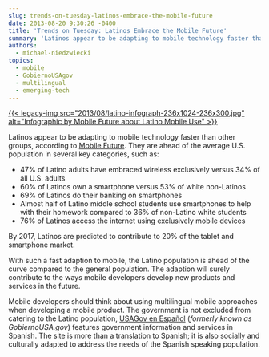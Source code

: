 ```yaml
---
slug: trends-on-tuesday-latinos-embrace-the-mobile-future
date: 2013-08-20 9:30:26 -0400
title: 'Trends on Tuesday: Latinos Embrace the Mobile Future'
summary: 'Latinos appear to be adapting to mobile technology faster than other groups, according to Mobile Future. They are ahead of the average U.S. population in several key categories, such as: 47% of Latino adults have embraced wireless exclusively versus 34% of all U.S. adults'
authors:
  - michael-niedzwiecki
topics:
  - mobile
  - GobiernoUSAgov
  - multilingual
  - emerging-tech
---
```


[{{< legacy-img src="2013/08/latino-infograph-236x1024-236x300.jpg" alt="Infographic by Mobile Future about Latino Mobile Use" >}}](https://s3.amazonaws.com/digitalgov/_legacy-img/2013/08/latino-infograph-236x1024.jpg)

Latinos appear to be adapting to mobile technology faster than other groups, according to [Mobile Future](http://mobilefuture.org/newsroom/infographic-latinos-embrace-the-mobile-future/). They are ahead of the average U.S. population in several key categories, such as:

  * 47% of Latino adults have embraced wireless exclusively versus 34% of all U.S. adults
  * 60% of Latinos own a smartphone versus 53% of white non-Latinos
  * 69% of Latinos do their banking on smartphones
  * Almost half of Latino middle school students use smartphones to help with their homework compared to 36% of non-Latino white students
  * 76% of Latinos access the internet using exclusively mobile devices

By 2017, Latinos are predicted to contribute to 20% of the tablet and smartphone market.

With such a fast adaption to mobile, the Latino population is ahead of the curve compared to the general population. The adaption will surely contribute to the ways mobile developers develop new products and services in the future.

Mobile developers should think about using multilingual mobile approaches when developing a mobile product. The government is not excluded from catering to the Latino population, [USAGov en Espa&#241;ol](http://apps.gobiernousa.gov/?v=all) (_formerly known as GobiernoUSA.gov_) features government information and services in Spanish. The site is more than a translation to Spanish; it is also socially and culturally adapted to address the needs of the Spanish speaking population.
